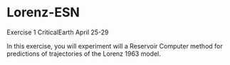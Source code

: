 # Lorenz-ESN
 Exercise 1 CriticalEarth April 25-29
 
 In this exercise, you will experiment will a Reservoir Computer 
 method for predictions of trajectories of the Lorenz 1963 model. 
 
